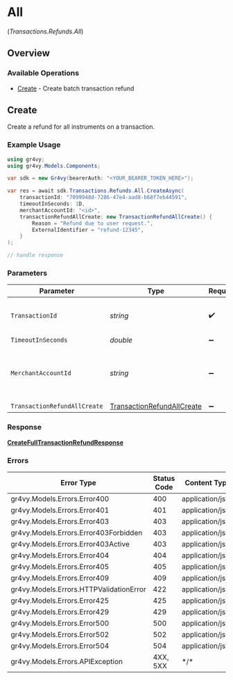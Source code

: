 # All
(*Transactions.Refunds.All*)

## Overview

### Available Operations

* [Create](#create) - Create batch transaction refund

## Create

Create a refund for all instruments on a transaction.

### Example Usage

```csharp
using gr4vy;
using gr4vy.Models.Components;

var sdk = new Gr4vy(bearerAuth: "<YOUR_BEARER_TOKEN_HERE>");

var res = await sdk.Transactions.Refunds.All.CreateAsync(
    transactionId: "7099948d-7286-47e4-aad8-b68f7eb44591",
    timeoutInSeconds: 1D,
    merchantAccountId: "<id>",
    transactionRefundAllCreate: new TransactionRefundAllCreate() {
        Reason = "Refund due to user request.",
        ExternalIdentifier = "refund-12345",
    }
);

// handle response
```

### Parameters

| Parameter                                                                           | Type                                                                                | Required                                                                            | Description                                                                         | Example                                                                             |
| ----------------------------------------------------------------------------------- | ----------------------------------------------------------------------------------- | ----------------------------------------------------------------------------------- | ----------------------------------------------------------------------------------- | ----------------------------------------------------------------------------------- |
| `TransactionId`                                                                     | *string*                                                                            | :heavy_check_mark:                                                                  | N/A                                                                                 | 7099948d-7286-47e4-aad8-b68f7eb44591                                                |
| `TimeoutInSeconds`                                                                  | *double*                                                                            | :heavy_minus_sign:                                                                  | N/A                                                                                 |                                                                                     |
| `MerchantAccountId`                                                                 | *string*                                                                            | :heavy_minus_sign:                                                                  | The ID of the merchant account to use for this request.                             |                                                                                     |
| `TransactionRefundAllCreate`                                                        | [TransactionRefundAllCreate](../../Models/Components/TransactionRefundAllCreate.md) | :heavy_minus_sign:                                                                  | N/A                                                                                 |                                                                                     |

### Response

**[CreateFullTransactionRefundResponse](../../Models/Requests/CreateFullTransactionRefundResponse.md)**

### Errors

| Error Type                              | Status Code                             | Content Type                            |
| --------------------------------------- | --------------------------------------- | --------------------------------------- |
| gr4vy.Models.Errors.Error400            | 400                                     | application/json                        |
| gr4vy.Models.Errors.Error401            | 401                                     | application/json                        |
| gr4vy.Models.Errors.Error403            | 403                                     | application/json                        |
| gr4vy.Models.Errors.Error403Forbidden   | 403                                     | application/json                        |
| gr4vy.Models.Errors.Error403Active      | 403                                     | application/json                        |
| gr4vy.Models.Errors.Error404            | 404                                     | application/json                        |
| gr4vy.Models.Errors.Error405            | 405                                     | application/json                        |
| gr4vy.Models.Errors.Error409            | 409                                     | application/json                        |
| gr4vy.Models.Errors.HTTPValidationError | 422                                     | application/json                        |
| gr4vy.Models.Errors.Error425            | 425                                     | application/json                        |
| gr4vy.Models.Errors.Error429            | 429                                     | application/json                        |
| gr4vy.Models.Errors.Error500            | 500                                     | application/json                        |
| gr4vy.Models.Errors.Error502            | 502                                     | application/json                        |
| gr4vy.Models.Errors.Error504            | 504                                     | application/json                        |
| gr4vy.Models.Errors.APIException        | 4XX, 5XX                                | \*/\*                                   |